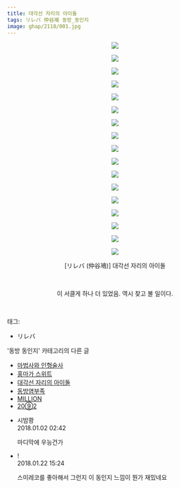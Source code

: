 ```yaml
---
title: 대각선 자리의 아이돌
tags: リレバ 仲谷鳰 동방_동인지
image: ghap/2118/001.jpg
---
```

<div class="article">
<p style="text-align: center; clear: none; float: none;"><img src="{{ site.nasurl }}/ghap/2118/001.jpg"/></p>
<p style="text-align: center; clear: none; float: none;"><img src="{{ site.nasurl }}/ghap/2118/002.jpg"/></p>
<p style="text-align: center; clear: none; float: none;"><img src="{{ site.nasurl }}/ghap/2118/003.jpg"/></p>
<p style="text-align: center; clear: none; float: none;"><img src="{{ site.nasurl }}/ghap/2118/004.jpg"/></p>
<p style="text-align: center; clear: none; float: none;"><img src="{{ site.nasurl }}/ghap/2118/005.jpg"/></p>
<p style="text-align: center; clear: none; float: none;"><img src="{{ site.nasurl }}/ghap/2118/006.jpg"/></p>
<p style="text-align: center; clear: none; float: none;"><img src="{{ site.nasurl }}/ghap/2118/007.jpg"/></p>
<p style="text-align: center; clear: none; float: none;"><img src="{{ site.nasurl }}/ghap/2118/008.jpg"/></p>
<p style="text-align: center; clear: none; float: none;"><img src="{{ site.nasurl }}/ghap/2118/009.jpg"/></p>
<p style="text-align: center; clear: none; float: none;"><img src="{{ site.nasurl }}/ghap/2118/010.jpg"/></p>
<p style="text-align: center; clear: none; float: none;"><img src="{{ site.nasurl }}/ghap/2118/011.jpg"/></p>
<p style="text-align: center; clear: none; float: none;"><img src="{{ site.nasurl }}/ghap/2118/012.jpg"/></p>
<p style="text-align: center; clear: none; float: none;"><img src="{{ site.nasurl }}/ghap/2118/013.jpg"/></p>
<p style="text-align: center; clear: none; float: none;"><img src="{{ site.nasurl }}/ghap/2118/014.jpg"/></p>
<p style="text-align: center; clear: none; float: none;"><img src="{{ site.nasurl }}/ghap/2118/015.jpg"/></p>
<p style="text-align: center; clear: none; float: none;"><img src="{{ site.nasurl }}/ghap/2118/016.jpg"/></p>
<p style="text-align: center; clear: none; float: none;"><img src="{{ site.nasurl }}/ghap/2118/017.jpg"/></p>
<p style="text-align: center; clear: none; float: none;">[リレバ (仲谷鳰)] 대각선 자리의 아이돌</p>
<p style="text-align: center; clear: none; float: none;"><br/></p>
<p style="text-align: center; clear: none; float: none;">이 서클게 하나 더 있었음. 역시 찾고 볼 일이다.</p>
<p><br/></p>
</div><div class="tagTrail">
<p>태그: </p>
<ul>
<li>リレバ</li>
</ul>
</div><div class="another">
<p>'동방 동인지' 카테고리의 다른 글</p>
<ul>
<li><a href="/2016-09-11-ghap_2120">마법사와 인형술사</a></li>
<li><a href="/2016-09-11-ghap_2119">홍마가 스위트</a></li>
<li><a href="/2016-09-11-ghap_2118">대각선 자리의 아이돌</a></li>
<li><a href="/2016-09-11-ghap_2117">동방염부족</a></li>
<li><a href="/2016-09-11-ghap_2116">MILLION</a></li>
<li><a href="/2016-09-11-ghap_2115">20⑨2</a></li>
</ul>
</div><div class="cb_module cb_fluid">
<div class="cb_wrt cb_profile">
<div class="comment">
<ul>
<li class="cb_thumb_off" id="comment15164449">
<div class="cb_comment_area">
<div class="cb_info_area">
<div class="cb_section">
<span class="cb_nick_name">시밤쾅</span>
</div>
<div class="cb_section">
<span class="cb_date">2018.01.02 02:42 </span>
</div>
</div>
<div class="cb_dsc_comment">
<p class="cb_dsc">
											마디막에 우능건가
										</p>
</div>
</div></li>
<li class="cb_thumb_off" id="comment15180036">
<div class="cb_comment_area">
<div class="cb_info_area">
<div class="cb_section">
<span class="cb_nick_name">!</span>
</div>
<div class="cb_section">
<span class="cb_date">2018.01.22 15:24 </span>
</div>
</div>
<div class="cb_dsc_comment">
<p class="cb_dsc">
											스미레코를 좋아해서 그런지 이 동인지 느낌이 뭔가 재밌네요
										</p>
</div>
</div></li>
</ul>
</div>
</div><!-- commentList close -->
</div>